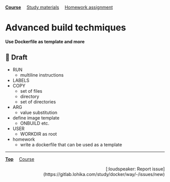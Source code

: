**[Course](../README.md)**
&emsp;[Study materials](#study-materials)
&emsp;[Homework assignment](./homework/README.md)

# Advanced build techmiques

**Use Dockerfile as template and more**

## :construction: Draft
- RUN
  - multiline instructions
- LABELS
- COPY
  - set of files
  - directory
  - set of directories
- ARG
  - value substitution
- define image template
  - ONBUILD etc.
- USER
  - WORKDIR as root
- homework
  - write a dockerfile that can be used as a template

---
**[Top](#)**
&emsp;[Course](/README.md)
<div align="right">[:loudspeaker: Report issue](https://gitlab.lohika.com/study/docker/way/-/issues/new)</div>
